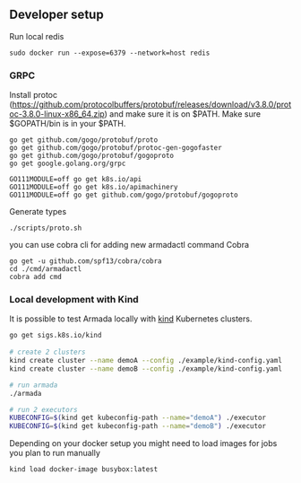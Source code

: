 ## Developer setup
Run local redis 
```
sudo docker run --expose=6379 --network=host redis
```

### GRPC
Install protoc (https://github.com/protocolbuffers/protobuf/releases/download/v3.8.0/protoc-3.8.0-linux-x86_64.zip) and make sure it is on $PATH.
Make sure $GOPATH/bin is in your $PATH.

```
go get github.com/gogo/protobuf/proto
go get github.com/gogo/protobuf/protoc-gen-gogofaster
go get github.com/gogo/protobuf/gogoproto
go get google.golang.org/grpc

GO111MODULE=off go get k8s.io/api
GO111MODULE=off go get k8s.io/apimachinery
GO111MODULE=off go get github.com/gogo/protobuf/gogoproto

```

Generate types

```
./scripts/proto.sh
```

you can use cobra cli for adding new armadactl command Cobra 
```
go get -u github.com/spf13/cobra/cobra
cd ./cmd/armadactl
cobra add cmd
```

### Local development with Kind

It is possible to test Armada locally with [kind](https://github.com/kubernetes-sigs/kind) Kubernetes clusters.
```bash
go get sigs.k8s.io/kind
 
# create 2 clusters
kind create cluster --name demoA --config ./example/kind-config.yaml
kind create cluster --name demoB --config ./example/kind-config.yaml 

# run armada
./armada

# run 2 executors
KUBECONFIG=$(kind get kubeconfig-path --name="demoA") ./executor
KUBECONFIG=$(kind get kubeconfig-path --name="demoB") ./executor
```

Depending on your docker setup you might need to load images for jobs you plan to run manually 
```bash
kind load docker-image busybox:latest
```